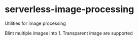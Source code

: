 # serverless-image-processing
Utilities for image processing

Blint multiple images into 1.
Transparent image are supported
